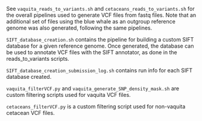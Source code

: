 See `vaquita_reads_to_variants.sh` and `cetaceans_reads_to_variants.sh` for the overall pipelines used to generate VCF files from fastq files. Note that an additional set of files using the blue whale as an outgroup reference genome was also generated, following the same pipelines.

`SIFT_database_creation.sh` contains the pipeline for building a custom SIFT database for a given reference genome. Once generated, the database can be used to annotate VCF files with the SIFT annotator, as done in the reads_to_variants scripts.

`SIFT_database_creation_submission_log.sh` contains run info for each SIFT database created.

`vaquita_filterVCF.py` and `vaquita_generate_SNP_density_mask.sh` are custom filtering scripts used for vaquita VCF files.

`cetaceans_filterVCF.py` is a custom filtering script used for non-vaquita cetacean VCF files.

